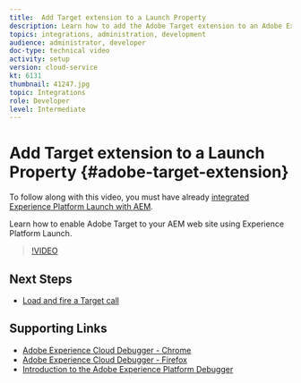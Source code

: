 ```yaml
---
title:  Add Target extension to a Launch Property
description: Learn how to add the Adobe Target extension to an Adobe Experience Platform Launch Property.
topics: integrations, administration, development
audience: administrator, developer
doc-type: technical video
activity: setup
version: cloud-service
kt: 6131
thumbnail: 41247.jpg
topic: Integrations
role: Developer
level: Intermediate
---
```


# Add Target extension to a Launch Property {#adobe-target-extension}

To follow along with this video, you must have already [integrated Experience Platform Launch with AEM](../experience-platform-launch/overview.md).

Learn how to enable Adobe Target to your AEM web site using Experience Platform Launch.

>[!VIDEO](https://video.tv.adobe.com/v/41247?quality=12&learn=on)

## Next Steps

+ [Load and fire a Target call](./load-and-fire-target.md)

## Supporting Links

+ [Adobe Experience Cloud Debugger - Chrome](https://chrome.google.com/webstore/detail/adobe-experience-cloud-de/ocdmogmohccmeicdhlhhgepeaijenapj) 
+ [Adobe Experience Cloud Debugger - Firefox](https://addons.mozilla.org/en-US/firefox/addon/adobe-experience-platform-dbg/)
+ [Introduction to the Adobe Experience Platform Debugger](https://docs.adobe.com/content/help/en/platform-learn/tutorials/data-ingestion/web-sdk/introduction-to-the-experience-platform-debugger.html)